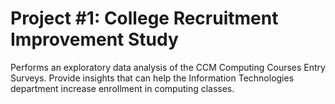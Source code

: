 # Project #1: College Recruitment Improvement Study  
 Performs an exploratory data analysis of the CCM Computing Courses Entry Surveys.  Provide insights that can help the Information Technologies department increase enrollment in computing classes.

